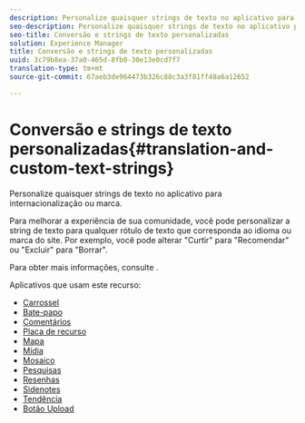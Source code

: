 ```yaml
---
description: Personalize quaisquer strings de texto no aplicativo para internacionalização ou marca.
seo-description: Personalize quaisquer strings de texto no aplicativo para internacionalização ou marca.
seo-title: Conversão e strings de texto personalizadas
solution: Experience Manager
title: Conversão e strings de texto personalizadas
uuid: 3c79b8ea-37a0-465d-8fb0-30e13e0cd7f7
translation-type: tm+mt
source-git-commit: 67aeb3de964473b326c88c3a3f81ff48a6a12652

---
```



# Conversão e strings de texto personalizadas{#translation-and-custom-text-strings}

Personalize quaisquer strings de texto no aplicativo para internacionalização ou marca.

Para melhorar a experiência de sua comunidade, você pode personalizar a string de texto para qualquer rótulo de texto que corresponda ao idioma ou marca do site. Por exemplo, você pode alterar "Curtir" para "Recomendar" ou "Excluir" para "Borrar".

Para obter mais informações, consulte [](../c-settings-other/c-translation-sets/c-translation-sets.md#c_translation_sets).

Aplicativos que usam este recurso:

* [Carrossel](../c-about-apps/c-carousel-app/c-carousel-app.md#c_carousel_app)
* [Bate-papo](../c-about-apps/c-chat-app/c-chat-app.md#c_chat_app)
* [Comentários](/help/using/c-about-apps/c-comments/c-comments.md)
* [Placa de recurso](../c-about-apps/c-feature-card-app/c-feature-card-app.md#c_feature_card_app)
* [Mapa](../c-about-apps/c-map-app/c-map-app.md#c_map_app)
* [Mídia](../c-about-apps/c-media-wall-app/c-media-wall-app.md#c_media_wall_app)
* [Mosaico](../c-about-apps/c-mosaic-app/c-mosaic-app.md#c_mosaic_app)
* [Pesquisas](../c-about-apps/c-polls-app/c-polls-app.md#c_polls_app)
* [Resenhas](../c-about-apps/c-reviews-app/c-reviews-app.md#c_reviews_app)
* [Sidenotes](../c-about-apps/c-sidenotes-app/c-sidenotes-app.md#c_sidenotes_app)
* [Tendência](../c-about-apps/c-trending-app/c-trending-app.md#c_trending_app)
* [Botão Upload](../c-about-apps/c-upload-button-app/c-upload-button-app.md#c_upload_button_app)

